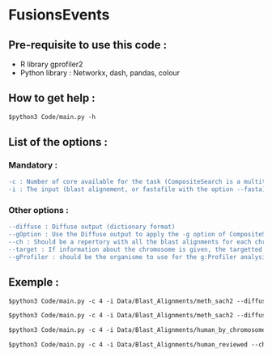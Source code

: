 # FusionsEvents
## Pre-requisite to use this code : 
* R library gprofiler2
* Python library : Networkx, dash, pandas, colour


## How to get help : 
```diff
$python3 Code/main.py -h
```

## List of the options : 
### Mandatory :	
```diff
-c : Number of core available for the task (CompositeSearch is a multithreaded algorithm)
-i : The input (blast alignement, or fastafile with the option --fasta)
```
### Other options :
```diff
--diffuse : Diffuse output (dictionary format)
--gOption : Use the Diffuse output to apply the -g option of CompositeSearch
--ch : Should be a repertory with all the blast alignments for each chromosome (or fasta file with the option --fasta_ch)
--target : If information about the chromosome is given, the targetted chromosome will be displayed ('all' will display the whole network)
--gProfiler : should be the organisme to use for the g:Profiler analysis. (help at https://biit.cs.ut.ee/gprofiler/page/organism-list)
```

## Exemple : 
```diff
$python3 Code/main.py -c 4 -i Data/Blast_Alignments/meth_sach2 --diffuse Result/Diffuse_results/meth_sach2_diffuse.txt --gOption
```
```diff
$python3 Code/main.py -c 4 -i Data/Blast_Alignments/meth_sach2 --diffuse Result/Diffuse_results/meth_sach2_diffuse.txt --linker Data/fasta_databases/meth_sach2.fasta
```
```diff
$python3 Code/main.py -c 4 -i Data/Blast_Alignments/human_by_chromosome/chromosome_19 --gProfiler hsapiens
```
```diff
$python3 Code/main.py -c 4 -i Data/Blast_Alignments/human_reviewed --ch Data/Blast_Alignments/human_by_chromosome --target 19
```

